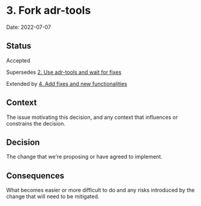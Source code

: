 # 3. Fork adr-tools

Date: 2022-07-07

## Status

Accepted

Supersedes [2. Use adr-tools and wait for fixes](0002-use-adr-tools-and-wait-for-fixes.md)

Extended by [4. Add fixes and new functionalities](0004-add-fixes-and-new-functionalities.md)

## Context

The issue motivating this decision, and any context that influences or constrains the decision.

## Decision

The change that we're proposing or have agreed to implement.

## Consequences

What becomes easier or more difficult to do and any risks introduced by the change that will need to be mitigated.
